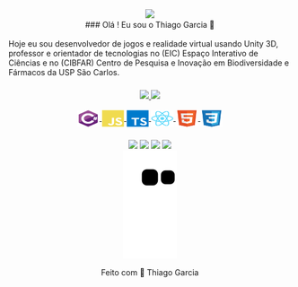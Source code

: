 <div align="center"><img src="https://camo.githubusercontent.com/df309fd962ab849c3da04177d2d586952bf2b1124f4b048a48d4bef7d3fd1718/68747470733a2f2f6433367572687570377a626437712e636c6f756466726f6e742e6e65742f34653239386536642d633761612d343331662d393936392d3564333430626437336362392f417469766f316d6470692e666f726d61745f706e672e726573697a655f323030782e706e67" target="_blank"></div>
 <div align="center">### Olá ! Eu sou o Thiago Garcia 👋</div>
 <br>
 <div>
Hoje eu sou desenvolvedor de jogos e realidade virtual usando Unity 3D, professor e orientador de tecnologias no (EIC) Espaço Interativo de Ciências e no (CIBFAR) Centro de Pesquisa e Inovação em Biodiversidade e Fármacos da USP São Carlos. 
</div>

###

 <div align="center">
  <a href="https://github.com/Thiagoncg">
  <img height="180em" src="https://github-readme-stats.vercel.app/api?username=Thiagoncg&show_icons=true&theme=dracula&include_all_commits=true&count_private=true"/>
  <img height="180em" src="https://github-readme-stats.vercel.app/api/top-langs/?username=Thiagoncg&layout=compact&langs_count=7&theme=dracula"/>
</div>
 <div style="display: inline_block" align="center"><br>
  <img align="center" alt="Thiago-Csharp" height="30" width="40" src="https://raw.githubusercontent.com/devicons/devicon/master/icons/csharp/csharp-original.svg">   
  <img align="center" alt="Thiago-Js" height="30" width="40" src="https://raw.githubusercontent.com/devicons/devicon/master/icons/javascript/javascript-plain.svg">
  <img align="center" alt="Thiago-Ts" height="30" width="40" src="https://raw.githubusercontent.com/devicons/devicon/master/icons/typescript/typescript-plain.svg">
  <img align="center" alt="Thiago-React" height="30" width="40" src="https://raw.githubusercontent.com/devicons/devicon/master/icons/react/react-original.svg">
  <img align="center" alt="Thiago-HTML" height="30" width="40" src="https://raw.githubusercontent.com/devicons/devicon/master/icons/html5/html5-original.svg">
  <img align="center" alt="Thiago-CSS" height="30" width="40" src="https://raw.githubusercontent.com/devicons/devicon/master/icons/css3/css3-original.svg">

</div>
  
  ###
  
  <div  align="center"> 

  <a href="https://instagram.com/thiagogarcia3d" target="_blank"><img src="https://img.shields.io/badge/-Instagram-%23E4405F?style=for-the-badge&logo=instagram&logoColor=white" target="_blank"></a>
 	<a href="https://www.twitch.tv/thiagocriargames" target="_blank"><img src="https://img.shields.io/badge/Twitch-9146FF?style=for-the-badge&logo=twitch&logoColor=white" target="_blank"></a>
  <a href = "mailto:thiagoncg1@gmail.com"><img src="https://img.shields.io/badge/-Gmail-%23333?style=for-the-badge&logo=gmail&logoColor=white" target="_blank"></a>
  <a href="https://www.linkedin.com/in/thiago-garcia-35935597/" target="_blank"><img src="https://img.shields.io/badge/-LinkedIn-%230077B5?style=for-the-badge&logo=linkedin&logoColor=white" target="_blank"></a>  
  ![Snake animation](https://github.com/rafaballerini/rafaballerini/blob/output/github-contribution-grid-snake.svg)
 
</div>

<div align="center"> Feito com 💖 Thiago Garcia </div>
